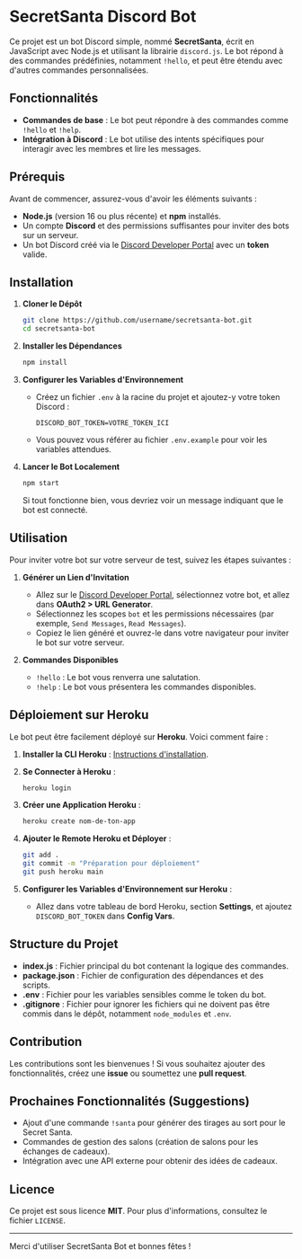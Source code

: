 # SecretSanta Discord Bot

Ce projet est un bot Discord simple, nommé **SecretSanta**, écrit en JavaScript avec Node.js et utilisant la librairie `discord.js`. Le bot répond à des commandes prédéfinies, notamment `!hello`, et peut être étendu avec d'autres commandes personnalisées.

## Fonctionnalités
- **Commandes de base** : Le bot peut répondre à des commandes comme `!hello` et `!help`.
- **Intégration à Discord** : Le bot utilise des intents spécifiques pour interagir avec les membres et lire les messages.

## Prérequis

Avant de commencer, assurez-vous d'avoir les éléments suivants :
- **Node.js** (version 16 ou plus récente) et **npm** installés.
- Un compte **Discord** et des permissions suffisantes pour inviter des bots sur un serveur.
- Un bot Discord créé via le [Discord Developer Portal](https://discord.com/developers/applications) avec un **token** valide.

## Installation

1. **Cloner le Dépôt**
   ```sh
   git clone https://github.com/username/secretsanta-bot.git
   cd secretsanta-bot
   ```

2. **Installer les Dépendances**
   ```sh
   npm install
   ```

3. **Configurer les Variables d'Environnement**
   - Créez un fichier `.env` à la racine du projet et ajoutez-y votre token Discord :
     ```env
     DISCORD_BOT_TOKEN=VOTRE_TOKEN_ICI
     ```
   - Vous pouvez vous référer au fichier `.env.example` pour voir les variables attendues.

4. **Lancer le Bot Localement**
   ```sh
   npm start
   ```
   Si tout fonctionne bien, vous devriez voir un message indiquant que le bot est connecté.

## Utilisation

Pour inviter votre bot sur votre serveur de test, suivez les étapes suivantes :

1. **Générer un Lien d'Invitation**
   - Allez sur le [Discord Developer Portal](https://discord.com/developers/applications), sélectionnez votre bot, et allez dans **OAuth2 > URL Generator**.
   - Sélectionnez les scopes `bot` et les permissions nécessaires (par exemple, `Send Messages`, `Read Messages`).
   - Copiez le lien généré et ouvrez-le dans votre navigateur pour inviter le bot sur votre serveur.

2. **Commandes Disponibles**
   - `!hello` : Le bot vous renverra une salutation.
   - `!help` : Le bot vous présentera les commandes disponibles.

## Déploiement sur Heroku

Le bot peut être facilement déployé sur **Heroku**. Voici comment faire :

1. **Installer la CLI Heroku** :
   [Instructions d'installation](https://devcenter.heroku.com/articles/heroku-cli).
   
2. **Se Connecter à Heroku** :
   ```sh
   heroku login
   ```

3. **Créer une Application Heroku** :
   ```sh
   heroku create nom-de-ton-app
   ```

4. **Ajouter le Remote Heroku et Déployer** :
   ```sh
   git add .
   git commit -m "Préparation pour déploiement"
   git push heroku main
   ```

5. **Configurer les Variables d'Environnement sur Heroku** :
   - Allez dans votre tableau de bord Heroku, section **Settings**, et ajoutez `DISCORD_BOT_TOKEN` dans **Config Vars**.

## Structure du Projet
- **index.js** : Fichier principal du bot contenant la logique des commandes.
- **package.json** : Fichier de configuration des dépendances et des scripts.
- **.env** : Fichier pour les variables sensibles comme le token du bot.
- **.gitignore** : Fichier pour ignorer les fichiers qui ne doivent pas être commis dans le dépôt, notamment `node_modules` et `.env`.

## Contribution
Les contributions sont les bienvenues ! Si vous souhaitez ajouter des fonctionnalités, créez une **issue** ou soumettez une **pull request**.

## Prochaines Fonctionnalités (Suggestions)
- Ajout d'une commande `!santa` pour générer des tirages au sort pour le Secret Santa.
- Commandes de gestion des salons (création de salons pour les échanges de cadeaux).
- Intégration avec une API externe pour obtenir des idées de cadeaux.

## Licence
Ce projet est sous licence **MIT**. Pour plus d'informations, consultez le fichier `LICENSE`.

---
Merci d'utiliser SecretSanta Bot et bonnes fêtes !

